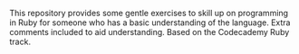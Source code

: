 
This repository provides some gentle exercises to skill up on programming in Ruby for someone who has a basic understanding of the language. Extra comments included to aid understanding. Based on the Codecademy Ruby track.
